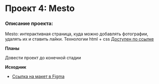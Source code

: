 # Проект 4: Mesto

### Описание проекта:
Mesto: интерактивная страница, куда можно добавлять фотографии, удалять их и ставить лайки.
Технологии html + css
[Доступен по ссылке](https://geksin.github.io/russian-travel/)

**Планы**

Довести проект до конечной стадии

**Исходник**

* [Ссылка на макет в Figma](https://www.figma.com/file/OyRWEjU6wBwRe1hapzQoLx/Sprint-3%3A-Russia-%2F-desktop-%2B-mobile?node-id=28503%3A0)
